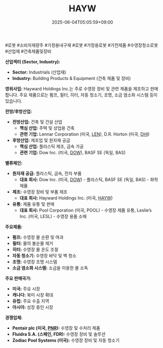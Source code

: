 ﻿---
title: "HAYW"
date: 2025-06-04T05:05:59+09:00
lastmod: 2025-06-04T05:05:59+09:00
type: docs
sidebar:
  open: true
weight: 398
---
<div style="display:none">
  <meta property="article:published_time" content="2025-06-03T20:05:59Z" />
  <meta property="article:modified_time" content="2025-06-03T20:05:59Z" />
</div>
#로봇 #소비자재량주 #가정용내구재 #로봇 #가정용로봇 #가전제품 #수영장청소로봇 #산업재 #건축제품및장비

**산업섹터 (Sector, Industry):**

- **Sector:** Industrials (산업재)
- **Industry:** Building Products & Equipment (건축 제품 및 장비)

**영위사업:** Hayward Holdings Inc.는 주로 수영장 장비 및 관련 제품을 제조하고 판매합니다. 주요 제품으로는 펌프, 필터, 히터, 자동 청소기, 조명, 소금 염소화 시스템 등이 있습니다.

**전방/후방산업:**

- **전방산업:** 건축 및 건설 산업
    - **핵심 산업:** 주택 및 상업용 건축
    - **관련 기업:** Lennar Corporation (미국, [LEN](/company-analysis/len/)), D.R. Horton (미국, [DHI](/company-analysis/dhi/))
- **후방산업:** 제조업 및 원자재 공급
    - **핵심 산업:** 플라스틱 제조, 금속 가공
    - **관련 기업:** Dow Inc. (미국, [DOW](/company-analysis/dow/)), BASF SE (독일, BAS)

**밸류체인:**

- **원자재 공급:** 플라스틱, 금속, 전자 부품
    - **대표 회사:** Dow Inc. (미국, [DOW](/company-analysis/dow/)) - 플라스틱, BASF SE (독일, BAS) - 화학 제품
- **제조:** 수영장 장비 및 부품 제조
    - **대표 회사:** Hayward Holdings Inc. (미국, [HAYW](/company-analysis/hayw/))
- **유통:** 제품 유통 및 판매
    - **대표 회사:** Pool Corporation (미국, POOL) - 수영장 제품 유통, Leslie’s Inc. (미국, LESL) - 수영장 용품 소매

**주요제품:**

- **펌프:** 수영장 물 순환 및 여과
- **필터:** 물의 불순물 제거
- **히터:** 수영장 물 온도 조절
- **자동 청소기:** 수영장 바닥 및 벽 청소
- **조명:** 수영장 조명 시스템
- **소금 염소화 시스템:** 소금을 이용한 물 소독

**주요 판매국가:**

- **미국:** 주요 시장
- **캐나다:** 북미 시장 확대
- **유럽:** 주요 수출 지역
- **아시아:** 성장 중인 시장

**경쟁업체:**

- **Pentair plc (미국, [PNR](/company-analysis/pnr/)):** 수영장 및 수처리 제품
- **Fluidra S.A. (스페인, FDR):** 수영장 장비 및 솔루션
- **Zodiac Pool Systems (미국):** 수영장 장비 및 자동 청소기
